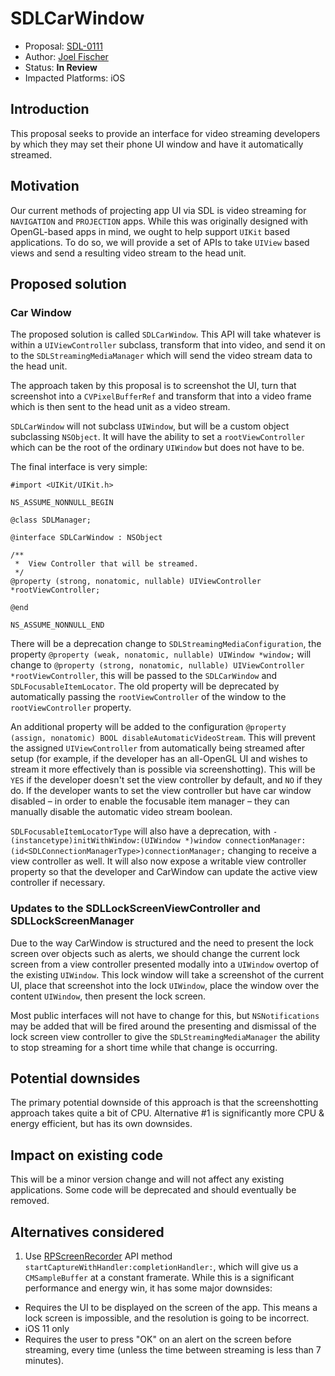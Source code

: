 # SDLCarWindow

* Proposal: [SDL-0111](0111-ios-carwindow.md)
* Author: [Joel Fischer](https://github.com/joeljfischer/)
* Status: **In Review**
* Impacted Platforms: iOS

## Introduction

This proposal seeks to provide an interface for video streaming developers by which they may set their phone UI window and have it automatically streamed.

## Motivation

Our current methods of projecting app UI via SDL is video streaming for `NAVIGATION` and `PROJECTION` apps. While this was originally designed with OpenGL-based apps in mind, we ought to help support `UIKit` based applications. To do so, we will provide a set of APIs to take `UIView` based views and send a resulting video stream to the head unit.

## Proposed solution

### Car Window
The proposed solution is called `SDLCarWindow`. This API will take whatever is within a `UIViewController` subclass, transform that into video, and send it on to the `SDLStreamingMediaManager` which will send the video stream data to the head unit.

The approach taken by this proposal is to screenshot the UI, turn that screenshot into a `CVPixelBufferRef` and transform that into a video frame which is then sent to the head unit as a video stream.

`SDLCarWindow` will not subclass `UIWindow`, but will be a custom object subclassing `NSObject`. It will have the ability to set a `rootViewController` which can be the root of the ordinary `UIWindow` but does not have to be.

The final interface is very simple:

```objc
#import <UIKit/UIKit.h>

NS_ASSUME_NONNULL_BEGIN

@class SDLManager;

@interface SDLCarWindow : NSObject

/**
 *  View Controller that will be streamed.
 */
@property (strong, nonatomic, nullable) UIViewController *rootViewController;

@end

NS_ASSUME_NONNULL_END
```

There will be a deprecation change to `SDLStreamingMediaConfiguration`, the property `@property (weak, nonatomic, nullable) UIWindow *window;` will change to `@property (strong, nonatomic, nullable) UIViewController *rootViewController`, this will be passed to the `SDLCarWindow` and `SDLFocusableItemLocator`. The old property will be deprecated by automatically passing the `rootViewController` of the window to the `rootViewController` property.

An additional property will be added to the configuration `@property (assign, nonatomic) BOOL disableAutomaticVideoStream`. This will prevent the assigned `UIViewController` from automatically being streamed after setup (for example, if the developer has an all-OpenGL UI and wishes to stream it more effectively than is possible via screenshotting). This will be `YES` if the developer doesn't set the view controller by default, and `NO` if they do. If the developer wants to set the view controller but have car window disabled – in order to enable the focusable item manager – they can manually disable the automatic video stream boolean.

`SDLFocusableItemLocatorType` will also have a deprecation, with `- (instancetype)initWithWindow:(UIWindow *)window connectionManager:(id<SDLConnectionManagerType>)connectionManager;` changing to receive a view controller as well. It will also now expose a writable view controller property so that the developer and CarWindow can update the active view controller if necessary.

### Updates to the SDLLockScreenViewController and SDLLockScreenManager
Due to the way CarWindow is structured and the need to present the lock screen over objects such as alerts, we should change the current lock screen from a view controller presented modally into a `UIWindow` overtop of the existing `UIWindow`. This lock window will take a screenshot of the current UI, place that screenshot into the lock `UIWindow`, place the window over the content `UIWindow`, then present the lock screen.

Most public interfaces will not have to change for this, but `NSNotifications` may be added that will be fired around the presenting and dismissal of the lock screen view controller to give the `SDLStreamingMediaManager` the ability to stop streaming for a short time while that change is occurring.

## Potential downsides

The primary potential downside of this approach is that the screenshotting approach takes quite a bit of CPU. Alternative #1 is significantly more CPU & energy efficient, but has its own downsides.

## Impact on existing code

This will be a minor version change and will not affect any existing applications. Some code will be deprecated and should eventually be removed.

## Alternatives considered

1. Use [RPScreenRecorder](https://developer.apple.com/documentation/replaykit/rpscreenrecorder) API method `startCaptureWithHandler:completionHandler:`, which will give us a `CMSampleBuffer` at a constant framerate. While this is a significant performance and energy win, it has some major downsides:
  * Requires the UI to be displayed on the screen of the app. This means a lock screen is impossible, and the resolution is going to be incorrect.
  * iOS 11 only
  * Requires the user to press "OK" on an alert on the screen before streaming, every time (unless the time between streaming is less than 7 minutes).
